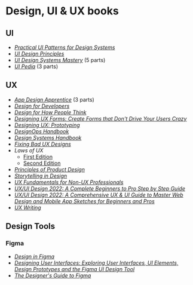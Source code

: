 # Design, UI & UX books

## UI

* [_Practical UI Patterns for Design Systems_](./books/UI/Practical%20UI%20Patterns%20for%20Design%20Systems.%20Fast-Track%20Interaction%20Design%20for%20a%20Seamless%20User%20Experience%20(Diana%20MacDonald)%20(Z-Library).pdf)
* [_UI Design Principles_](./books/UI/UI%20Design%20Principles%20Learn%20to%20create%20beautiful%20and%20usable%20interfaces%20from%20scratch%20(Michael%20Filipiuk,%20(ed.))%20(Z-Library).pdf)
* [_UI Design Systems Mastery_](./books/UI/UI%20Design%20Systems%20Mastery/) (5 parts)
* [_UI Pedia_](./books/UI/UI%20Pedia/) (3 parts)

## UX

* [_App Design Apprentice_](./books/UX/App%20Design%20Apprentice/) (3 parts)
* [_Design for Developers_](./books/UX/Design%20for%20Developers%20(Adrian%20Twarog,%20George%20Moller)%20(Z-Library).pdf)
* [_Design for How People Think_](./books/UX/Design%20for%20how%20People%20Think%20(John%20Whalen)%20(Z-Library).pdf)
* [_Designing UX Forms: Create Forms that Don't Drive Your Users Crazy_](./books/UX/Designing%20UX%20Forms%20Create%20Forms%20That%20Don’t%20Drive%20Your%20Users%20Crazy%20(Jessica%20Enders)%20(Z-Library).pdf)
* [_Designing UX: Prototyping_](./books/UX/Designing%20UX%20Prototyping%20(Ben%20Coleman,%20Dan%20Goodwin)%20(Z-Library).pdf)
* [_DesignOps Handbook_](./books/UX/DesignOps%20Handbook%20(Kate%20Battles,%20Meredith%20Black,%20Dave%20Malouf%20etc.)%20(Z-Library).pdf)
* [_Design Systems Handbook_](./books/UX/Design%20Systems%20Handbook%20(Marco%20Suarez,%20Jina%20Anne,%20Katie%20Sylor-Miller%20etc.)%20(Z-Library).pdf)
* [_Fixing Bad UX Designs_](./books/UX/Fixing%20Bad%20UX%20Designs%20(Lisandra%20Maioli)%20(Z-Library).pdf)
* _Laws of UX_
    * [First Edition](./books/UX/Laws%20of%20UX%20-%20Using%20Psychology%20to%20Design%20Better%20Products%20%20Services%20(Jon%20Yablonski)%20(Z-Library).pdf)
    * [Second Edition](./books/UX/Laws%20of%20UX%20Using%20Psychology%20to%20Design%20Better%20Products%20%20Services%20(Jon%20Yablonski)%20(Z-Library).pdf)
* [_Principles of Product Design_](./books/UX/Principles%20of%20Product%20Design%20(Aarron%20Walter)%20(Z-Library).pdf)
* [_Storytelling in Design_](./books/UX/Storytelling%20in%20Design%20Defining,%20Designing,%20and%20Selling%20Multidevice%20Products%20(Anna%20Dahlström)%20(Z-Library).epub)
* [_UX Fundamentals for Non-UX Professionals_](./books/UX/UX%20Fundamentals%20for%20Non-UX%20Professionals%20User%20Experience%20Principles%20for%20Managers,%20Writers,%20Designers,%20and%20Developers%20(Edward%20Stull)%20(Z-Library).pdf)
* [_UX/UI Design 2022: A Complete Beginners to Pro Step by Step Guide_](./books/UX/dokumen.pub_ux-ui-design-2022-a-complete-beginners-to-pro-step-by-step-guide-to-ux-ui-design-and-mastering-the-fundamentals-of-web-design-with-latest-tips-amp-techniques.epub)
* [_UX/UI Design 2022: A Comprehensive UX & UI Guide to Master Web Design and Mobile App Sketches for Beginners and Pros_](./books/UX/dokumen.pub_ux-ui-design-2022-a-comprehensive-ui-amp-ux-guide-to-master-web-design-and-mobile-app-sketches-for-beginners-and-pros.epub)
* [_UX Writing_](./books/UX/UX%20Writing%20Designing%20User-Centered%20Content%20[Team-IRA]%20(Jason%20C.%20K.%20Tham,%20Tharon%20Howard%20etc.)%20(Z-Library).pdf)

## Design Tools

### Figma

* [_Design in Figma_](./books/design-tools/Figma/Designing%20in%20Figma%20(Eugene%20Fedorenko)%20(Z-Library).pdf)
* [_Designing User Interfaces: Exploring User Interfaces, UI Elements, Design Prototypes and the Figma UI Design Tool_](<./books/design-tools/Figma/Designing User Interfaces Exploring User Interfaces, UI Elements, Design Prototypes and the Figma UI Design Tool (English... (Dario Calonaci) (Z-Library).pdf>)
* [_The Designer's Guide to Figma_](./books/design-tools/Figma/The%20Designer’s%20Guide%20to%20Figma%20Master%20Prototyping,%20Collaboration,%20Handoff,%20and%20Workflow%20(Daniel%20Schwarz)%20(Z-Library).epub)